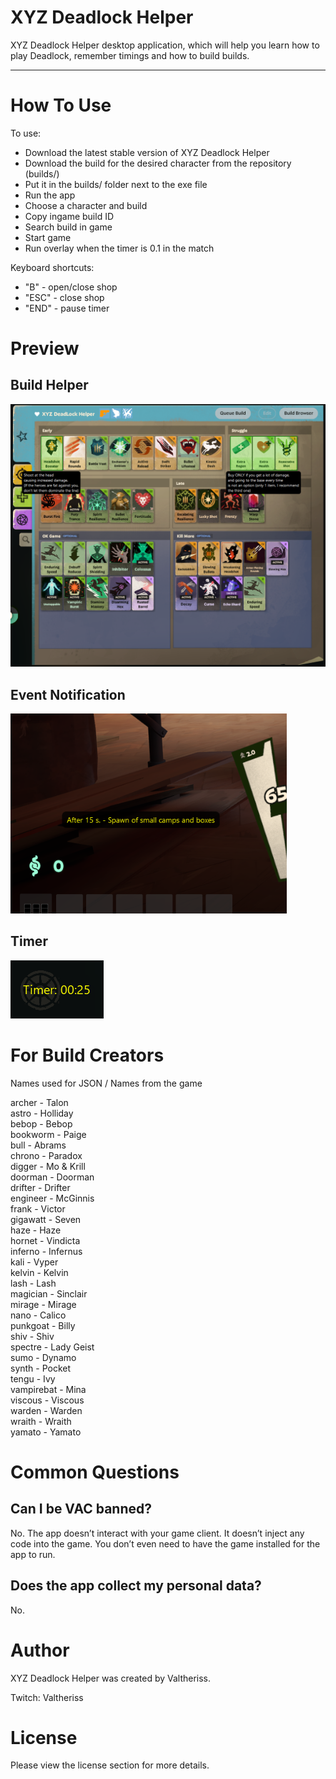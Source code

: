 ﻿# XYZ Deadlock Helper

XYZ Deadlock Helper desktop application, which will help you learn how to play Deadlock, remember timings and how to build builds.

---

# How To Use

To use:
- Download the latest stable version of XYZ Deadlock Helper
- Download the build for the desired character from the repository (builds/)
- Put it in the builds/ folder next to the exe file
- Run the app
- Choose a character and build
- Copy ingame build ID
- Search build in game
- Start game
- Run overlay when the timer is 0.1 in the match

Keyboard shortcuts:
- "B" - open/close shop
- "ESC" - close shop
- "END" - pause timer

# Preview
## Build Helper
![Build Helper](https://github.com/Txnery/XYZ-Deadlock-Helper/blob/main/preview/3.png?raw=true) <br>
## Event Notification
![Event Notification](https://github.com/Txnery/XYZ-Deadlock-Helper/blob/main/preview/2.png?raw=true) <br>
## Timer
![Timer](https://github.com/Txnery/XYZ-Deadlock-Helper/blob/main/preview/1.png?raw=true) <br>

# For Build Creators
Names used for JSON / Names from the game

archer - Talon<br>
astro - Holliday<br>
bebop - Bebop<br>
bookworm - Paige<br>
bull - Abrams<br>
chrono - Paradox<br>
digger - Mo & Krill<br>
doorman - Doorman<br>
drifter - Drifter<br>
engineer - McGinnis<br>
frank - Victor<br>
gigawatt - Seven<br>
haze - Haze<br>
hornet - Vindicta<br>
inferno - Infernus<br>
kali - Vyper<br>
kelvin - Kelvin<br>
lash - Lash<br>
magician - Sinclair<br>
mirage - Mirage<br>
nano - Calico<br>
punkgoat - Billy<br>
shiv - Shiv<br>
spectre - Lady Geist<br>
sumo - Dynamo<br>
synth - Pocket<br>
tengu - Ivy<br>
vampirebat - Mina<br>
viscous - Viscous<br>
warden - Warden<br>
wraith - Wraith<br>
yamato - Yamato<br>

# Common Questions
## Can I be VAC banned?
No. The app doesn’t interact with your game client. It doesn’t inject any code into the game. You don’t even need to have the game installed for the app to run.
## Does the app collect my personal data?
No.

# Author
XYZ Deadlock Helper was created by Valtheriss.

Twitch: Valtheriss

# License
Please view the license section for more details.






